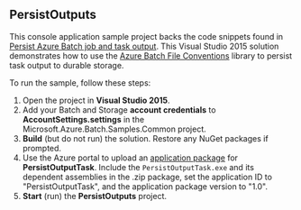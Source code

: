 ## PersistOutputs

This console application sample project backs the code snippets found in [Persist Azure Batch job and task output](http://azure.microsoft.com/documentation/articles/batch-task-output/). This Visual Studio 2015 solution demonstrates how to use the [Azure Batch File Conventions](https://www.nuget.org/packages/Microsoft.Azure.Batch.Conventions.Files/) library to persist task output to durable storage.

To run the sample, follow these steps:

1. Open the project in **Visual Studio 2015**.
2. Add your Batch and Storage **account credentials** to **AccountSettings.settings** in the Microsoft.Azure.Batch.Samples.Common project.
3. **Build** (but do not run) the solution. Restore any NuGet packages if prompted.
4. Use the Azure portal to upload an [application package](http://azure.microsoft.com/documentation/articles/batch-application-packages/) for **PersistOutputTask**. Include the `PersistOutputTask.exe` and its dependent assemblies in the .zip package, set the application ID to "PersistOutputTask", and the application package version to "1.0".
5. **Start** (run) the **PersistOutputs** project.